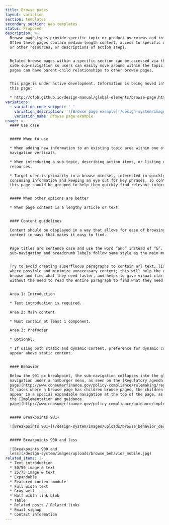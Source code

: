 ```yaml
---
title: Browse pages
layout: variation
section: templates
secondary_section: Web templates
status: Proposed
description: >-
  Browse page types provide specific topic or product overviews and information.
  Often these pages contain medium-length content, access to specific documents
  or other resources, or descriptions of action steps.


  Related browse pages within a specific section can be accessed via the left
  side sub-navigation so users can easily move around within the topic. Browse
  pages can have parent-child relationships to other browse pages.


  This page is under active development. Information is being moved into it from
  this page:

  * http://cfpb.github.io/design-manual/global-elements/browse-page.html
variations:
  - variation_code_snippet: ' '
    variation_description: '![Browse page example](/design-system/images/uploads/browse_example.jpg)'
    variation_name: Browse page example
usage: >-
  #### Use case


  ##### When to use

  * When adding new information to an existing topic area within one of the main
  navigation verticals.

  * When introducing a sub-topic, describing action items, or listing out
  resources.

  * Target user is primarily in a browse mindset, interested in quickly
  consuming information and keeping an eye out for key phrases, so content on
  this page should be grouped to help them quickly find relevant information.


  ##### When other options are better

  * When page content is a lengthy article or text.


  #### Content guidelines

  Content should be displayed in a way that allows for ease of browsing; group
  content in ways that makes it easy to find.


  Page titles are sentence case and use the word “and” instead of “&”. Left side
  sub-navigation and breadcrumb labels follow same style as the main menu.


  Try to avoid creating superfluous paragraphs to contain url text; list urls
  where possible and minimize unnecessary content; this will help the user
  browse and find what they need faster, and helps to give visual clarity
  without the need to read the entire paragraph to find what they need.


  Area 1: Introduction

  * Text introduction is required.

  Area 2: Main content

  * Must contain at least 1 component.

  Area 3: Prefooter

  * Optional.

  * If using both static and dynamic content, preference for dynamic content to
  appear above static content.


  #### Behavior

  Below the 901 px breakpoint, the sub-navigation collapses into the global
  navigation under a hamburger menu, as seen on the [Regulatory agenda
  page](http://www.consumerfinance.gov/policy-compliance/rulemaking/regulatory-agenda/).
  In cases where a browse page has children browse pages, the children will
  appear in a special expandable navigation at the top of the page, as seen on
  the [Implementation and guidance
  page](http://www.consumerfinance.gov/policy-compliance/guidance/implementation-guidance/).


  ##### Breakpoints 901+

  ![Breakpoints 901+](/design-system/images/uploads/browse_behavior_desktop.jpg)


  ##### Breakpoints 900 and less

  ![Breakpoints 900 and
  less](/design-system/images/uploads/browse_behavior_mobile.jpg)
related_items: |-
  * Text introduction
  * 50/50 image & text
  * 25/75 image & text
  * Expandable
  * Featured content module
  * Full width text
  * Gray well
  * Half width link blob
  * Table
  * Related posts / Related links
  * Email signup
  * Contact information
---
```

